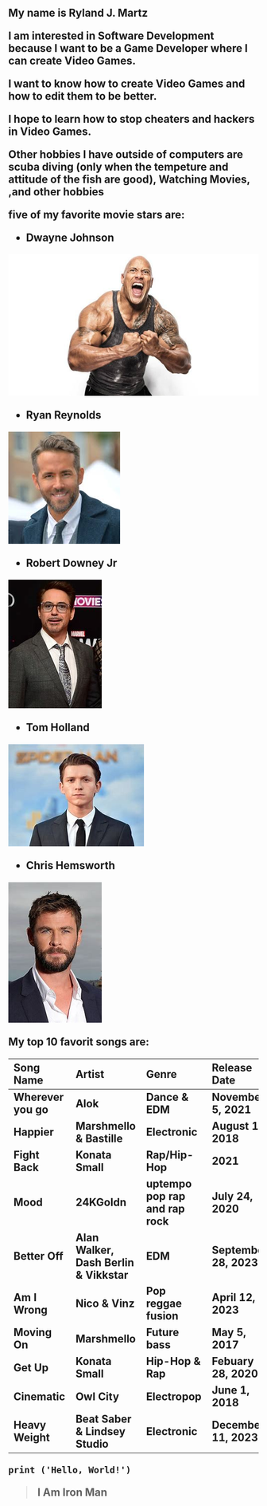 <h2>
My name is Ryland J. Martz


I am interested in Software Development because I want to be a Game Developer
where I can create Video Games.


I want to know how to create Video Games and how to edit them to be
better.


I hope to learn how to stop cheaters and hackers
in Video Games.


Other hobbies I have outside of computers are scuba diving (only when the tempeture and attitude of the fish are good),
Watching Movies, ,and other hobbies


five of my favorite movie stars are: 

 * Dwayne Johnson


![The Rock](/the_rock.jpg)


 * Ryan Reynolds


![Ryan Reynolds](/Ryan_Reynolds.jpg)


 * Robert Downey Jr

![Robert Downey Jr](/Robert_Downey_JR.jpg)

 * Tom Holland

![Tom Holland](/Tom_Holland.jpg)

 * Chris Hemsworth


![Chris Hemsworth](/Chris_Hemsworth.jpg)



My top 10 favorit songs are:

| Song Name      | Artist                           | Genre            | Release Date      |
| :------------- | :------------------------------- | :--------------- | :---------------- |
|Wherever you go|Alok          |Dance & EDM  |November 5, 2021|this song is a collab of Alok and John Martin|
|Happier|Marshmello & Bastille|Electronic|August 16, 2018 |This song was co-written by Dan Smith and Steve Mac|
|Fight Back |Konata Small|Rap/Hip-Hop  |2021|
|Mood           |24KGoldn                           |uptempo pop rap and rap rock|July 24, 2020|
|Better Off     |Alan Walker, Dash Berlin & Vikkstar|EDM                         |September 28, 2023|
|Am I Wrong     |Nico & Vinz                        |Pop reggae fusion           |April 12, 2023|
|Moving On      |Marshmello                         |Future bass                 |May 5, 2017|
|Get Up         |Konata Small                       |Hip-Hop & Rap               |Febuary 28, 2020|
|Cinematic      |Owl City                           |Electropop                  |June 1, 2018|
|Heavy Weight   |Beat Saber & Lindsey Studio        |Electronic                  |December 11, 2023|

~~~
print ('Hello, World!')
~~~

> I Am Iron Man

